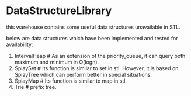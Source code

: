 # DataStructureLibrary
this warehouse contains some useful data structures unavailable in STL.

below are data structures which have been implemented and tested for availability: 
1. IntervalHeap  # As an extension of the priority_queue, it can query both maximum and minimum in O(logn).
2. SplaySet # Its function is similar to set in stl. However, it is based on SplayTree which can perform better in special situations.
3. SplayMap # Its function is similar to map in stl.
4. Trie # prefix tree.
